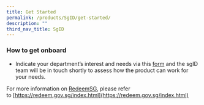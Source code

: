 ```yaml
---
title: Get Started
permalink: /products/SgID/get-started/
description: ""
third_nav_title: SgID
---
```

### **How to get onboard**

* Indicate your department’s interest and needs via this [form](https://form.gov.sg/621876e1f620bd00130757a6) and the sgID team will be in touch shortly to assess how the product can work for your needs.

For more information on [RedeemSG](https://redeem.gov.sg/index.html), please refer to [https://redeem.gov.sg/index.html](https://redeem.gov.sg/index.html)
